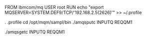FROM ibmcom/mq
USER root
RUN echo "export MQSERVER=SYSTEM.DEF9/TCP/'192.168.2.5(2626)'" >> ~/.profile

. .profile
cd /opt/mqm/sampl/bin
./amqsputc INPUTQ REQQM1

./amqsgetc INPUTQ REQQM1
